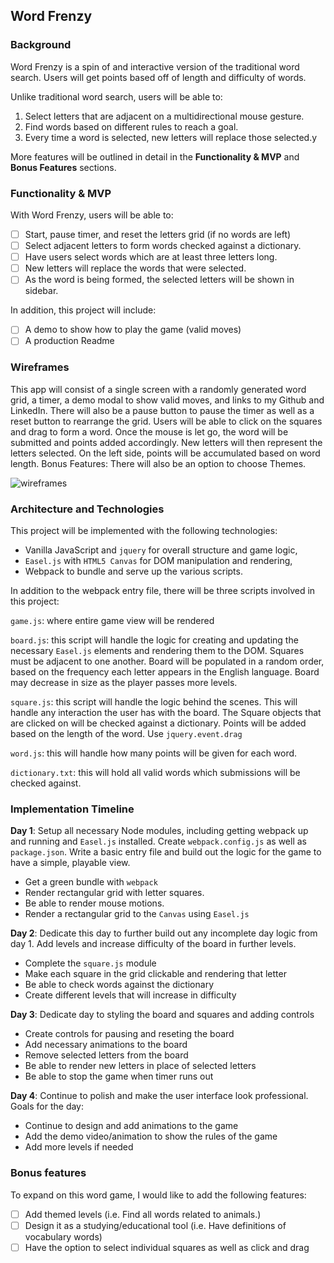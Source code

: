 ## Word Frenzy

### Background

Word Frenzy is a spin of and interactive version of the traditional word search. Users will get points based off of length and difficulty of words.

Unlike traditional word search, users will be able to:
1) Select letters that are adjacent on a multidirectional mouse gesture.
2) Find words based on different rules to reach a goal.
3) Every time a word is selected, new letters will replace those selected.y

More features will be outlined in detail in the **Functionality & MVP** and **Bonus Features** sections.

### Functionality & MVP  

With Word Frenzy, users will be able to:

- [ ] Start, pause timer, and reset the letters grid (if no words are left)
- [ ] Select adjacent letters to form words checked against a dictionary.
- [ ] Have users select words which are at least three letters long.
- [ ] New letters will replace the words that were selected.
- [ ] As the word is being formed, the selected letters will be shown in sidebar.

In addition, this project will include:

- [ ] A demo to show how to play the game (valid moves)
- [ ] A production Readme

### Wireframes

This app will consist of a single screen with a randomly generated word grid, a timer, a demo modal to show valid moves, and links to my Github and LinkedIn. There will also be a pause button to pause the timer as well as a reset button to rearrange the grid. Users will be able to click on the squares and drag to form a word. Once the mouse is let go, the word will be submitted and points added accordingly. New letters will then represent the letters selected. On the left side, points will be accumulated based on word length. Bonus Features: There will also be an option to choose Themes.

![wireframes](wireframes)

### Architecture and Technologies

This project will be implemented with the following technologies:

- Vanilla JavaScript and `jquery` for overall structure and game logic,
- `Easel.js` with `HTML5 Canvas` for DOM manipulation and rendering,
- Webpack to bundle and serve up the various scripts.

In addition to the webpack entry file, there will be three scripts involved in this project:

`game.js`: where entire game view will be rendered

`board.js`: this script will handle the logic for creating and updating the necessary `Easel.js` elements and rendering them to the DOM. Squares must be adjacent to one another. Board will be populated in a random order, based on the frequency each letter appears in the English language. Board may decrease in size as the player passes more levels.

`square.js`: this script will handle the logic behind the scenes.  This will handle any interaction the user has with the board. The Square objects that are clicked on will be checked against a dictionary. Points will be added based on the length of the word. Use `jquery.event.drag`

`word.js`: this will handle how many points will be given for each word.

`dictionary.txt`: this will hold all valid words which submissions will be checked against.

### Implementation Timeline

**Day 1**: Setup all necessary Node modules, including getting webpack up and running and `Easel.js` installed.  Create `webpack.config.js` as well as `package.json`.  Write a basic entry file and build out the logic for the game to have a simple, playable view.

- Get a green bundle with `webpack`
- Render rectangular grid with letter squares.
- Be able to render mouse motions.
- Render a rectangular grid to the `Canvas` using `Easel.js`

**Day 2**: Dedicate this day to further build out any incomplete day logic from day 1. Add levels and increase difficulty of the board in further levels.

- Complete the `square.js` module
- Make each square in the grid clickable and rendering that letter
- Be able to check words against the dictionary
- Create different levels that will increase in difficulty

**Day 3**: Dedicate day to styling the board and squares and adding controls

- Create controls for pausing and reseting the board
- Add necessary animations to the board
- Remove selected letters from the board
- Be able to render new letters in place of selected letters
- Be able to stop the game when timer runs out


**Day 4**: Continue to polish and make the user interface look professional.  Goals for the day:

- Continue to design and add animations to the game
- Add the demo video/animation to show the rules of the game
- Add more levels if needed


### Bonus features

To expand on this word game, I would like to add the following features:

- [ ] Add themed levels (i.e. Find all words related to animals.)
- [ ] Design it as a studying/educational tool (i.e. Have definitions of vocabulary words)
- [ ] Have the option to select individual squares as well as click and drag
